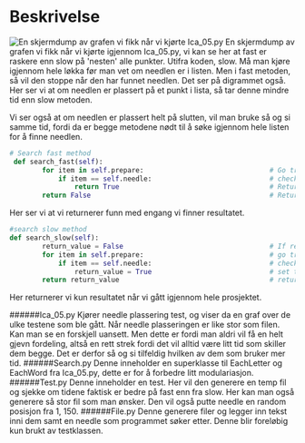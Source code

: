 # Beskrivelse

![En skjermdump av grafen vi fikk når vi kjørte Ica_05.py](https://i.gyazo.com/0881897bcf4aafa71670a754753dbd98.png "En skjermdump av grafen vi fikk når vi kjørte Ica_05.py")
En skjermdump av grafen vi fikk når vi kjørte igjennom Ica_05.py, vi kan se her at fast er raskere enn slow på 'nesten' alle punkter. Utifra koden, slow. Må man kjøre igjennom hele løkka før man vet om needlen er i listen. Men i fast metoden, så vil den stoppe når den har funnet needlen. Det ser på digrammet også. Her ser vi at om needlen er plassert på et punkt i lista, så tar denne mindre tid enn slow metoden.

Vi ser også at om needlen er plassert helt på slutten, vil man bruke så og si samme tid, fordi da er begge metodene nødt til å søke igjennom hele listen for å finne needlen. 

```python
# Search fast method
 def search_fast(self):
        for item in self.prepare:                               # Go trough every symbol in the list
            if item == self.needle:                             # check if the symbol match the needle
                return True                                     # Return true if the needle is founded
        return False                                            # Return false if the needle is not found
```
Her ser vi at vi returnerer funn med engang vi finner resultatet.

```python
#search slow method    
def search_slow(self):
        return_value = False                                    # If results is found
        for item in self.prepare:                               # go trough every symbol in prepare
            if item == self.needle:                             # check if the symbol match the needle
                return_value = True                             # set the boolean to true if found
        return return_value                                     # return the boolean
```
Her returnerer vi kun resultatet når vi gått igjennom hele prosjektet. 

######Ica_05.py
Kjører needle plassering test, og viser da en graf over de ulke testene som ble gått. Når needle plasseringen er like stor som filen. Kan man se en forskjell uansett. Men dette er fordi man aldri vil få en helt gjevn fordeling, altså en rett strek fordi det vil alltid være litt tid som skiller dem begge. Det er derfor så og si tilfeldig hvilken av dem som bruker mer tid. 
######Search.py
Denne inneholder en superklasse til EachLetter og EachWord fra Ica_05.py, dette er for å forbedre litt modulariasjon.
######Test.py
Denne inneholder en test. Her vil den generere en temp fil og sjekke om tidene faktisk er bedre på fast enn fra slow. Her kan man også generere så stor fil som man ønsker. Den vil også putte needle en random posisjon fra 1, 150. 
######File.py
Denne generere filer og legger inn tekst inni dem samt en needle som programmet søker etter. Denne blir foreløbig kun brukt av testklassen. 
